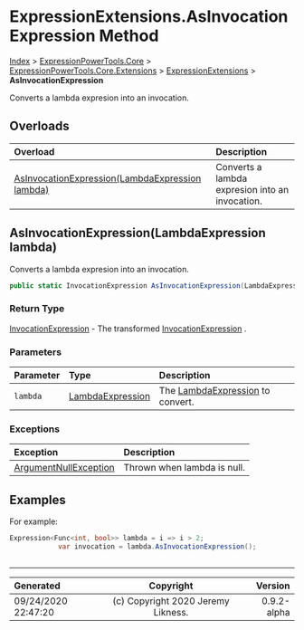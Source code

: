 ﻿# ExpressionExtensions.AsInvocationExpression Method

[Index](../index.md) > [ExpressionPowerTools.Core](ExpressionPowerTools.Core.a.md) > [ExpressionPowerTools.Core.Extensions](ExpressionPowerTools.Core.Extensions.n.md) > [ExpressionExtensions](ExpressionPowerTools.Core.Extensions.ExpressionExtensions.cs.md) > **AsInvocationExpression**

Converts a lambda expresion into an invocation.

## Overloads

| Overload | Description |
| :-- | :-- |
| [AsInvocationExpression(LambdaExpression lambda)](#asinvocationexpressionlambdaexpression-lambda) | Converts a lambda expresion into an invocation. |
## AsInvocationExpression(LambdaExpression lambda)

Converts a lambda expresion into an invocation.

```csharp
public static InvocationExpression AsInvocationExpression(LambdaExpression lambda)
```

### Return Type

 [InvocationExpression](https://docs.microsoft.com/dotnet/api/system.linq.expressions.invocationexpression)  - The transformed [InvocationExpression](https://docs.microsoft.com/dotnet/api/system.linq.expressions.invocationexpression) .

### Parameters

| Parameter | Type | Description |
| :-- | :-- | :-- |
| `lambda` | [LambdaExpression](https://docs.microsoft.com/dotnet/api/system.linq.expressions.lambdaexpression) | The [LambdaExpression](https://docs.microsoft.com/dotnet/api/system.linq.expressions.lambdaexpression) to convert. |

### Exceptions

| Exception | Description |
| :-- | :-- |
| [ArgumentNullException](https://docs.microsoft.com/dotnet/api/system.argumentnullexception) | Thrown when lambda is null. |

## Examples

For example:

```csharp
Expression<Func<int, bool>> lambda = i => i > 2;
            var invocation = lambda.AsInvocationExpression();
            
```


---

| Generated | Copyright | Version |
| :-- | :-: | --: |
| 09/24/2020 22:47:20 | (c) Copyright 2020 Jeremy Likness. | 0.9.2-alpha |
